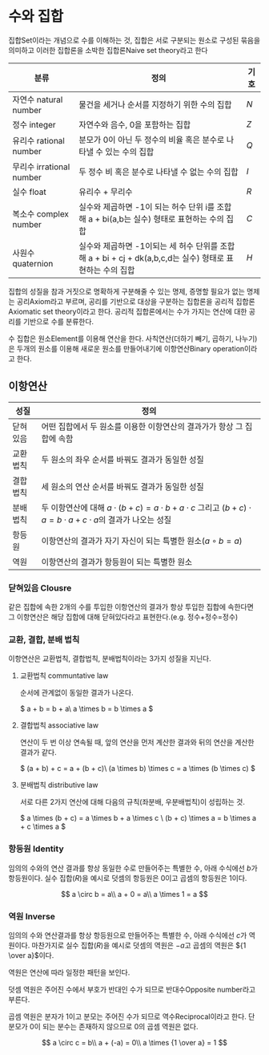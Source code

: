 # 수와 집합

집합Set이라는 개념으로 수를 이해하는 것, 집합은 서로 구분되는 원소로 구성된 묶음을 의미하고 이러한 집합론을 소박한 집합론Naive set theory라고 한다

| 분류                     | 정의                                                                                                      | 기호 |
| ------------------------ | --------------------------------------------------------------------------------------------------------- | ---- |
| 자연수 natural number    | 물건을 세거나 순서를 지정하기 위한 수의 집합                                                              | $N$  |
| 정수 integer             | 자연수와 음수, 0을 포함하는 집합                                                                          | $Z$  |
| 유리수 rational number   | 분모가 0이 아닌 두 정수의 비율 혹은 분수로 나타낼 수 있는 수의 집합                                       | $Q$  |
| 무리수 irrational number | 두 정수 비 혹은 분수로 나타낼 수 없는 수의 집합                                                           | $I$  |
| 실수 float               | 유리수 + 무리수                                                                                           | $R$  |
| 복소수 complex number    | 실수와 제곱하면 -1이 되는 허수 단위 i를 조합해 a + bi(a,b는 실수) 형태로 표현하는 수의 집합               | $C$  |
| 사원수 quaternion        | 실수와 제곱하면 -1이되는 세 허수 단위를 조합해 a + bi + cj + dk(a,b,c,d는 실수) 형태로 표현하는 수의 집합 | $H$  |

집합의 성질을 참과 거짓으로 명확하게 구분해줄 수 있는 명제, 증명할 필요가 없는 명제는 공리Axiom라고 부르며, 공리를 기반으로 대상을 구분하는 집합론을 공리적 집합론Axiomatic set theory이라고 한다.
공리적 집합론에서는 수가 가지는 연산에 대한 공리를 기반으로 수를 분류한다.

수 집합은 원소Element를 이용해 연산을 한다. 사칙연산(더하기 빼기, 곱하기, 나누기)은 두개의 원소를 이용해 새로운 원소를 만들어내기에 이항연산Binary operation이라고 한다.

## 이항연산

| 성질     | 정의                                                                                                                               |
| -------- | ---------------------------------------------------------------------------------------------------------------------------------- |
| 닫혀있음 | 어떤 집합에서 두 원소를 이용한 이항연산의 결과가가 항상 그 집합에 속함                                                             |
| 교환법칙 | 두 원소의 좌우 순서를 바꿔도 결과가 동일한 성질                                                                                    |
| 결합법칙 | 세 원소의 연산 순서를 바꿔도 결과가 동일한 성질                                                                                    |
| 분배법칙 | 두 이항연산에 대해 $a \cdot (b + c) = a \cdot b + a \cdot c$ 그리고 $(b + c) \cdot a = b \cdot a + c \cdot a$의 결과가 나오는 성질 |
| 항등원   | 이항연산의 결과가 자기 자신이 되는 특별한 원소($a \circ b = a$)                                                                    |
| 역원     | 이항연산의 결과가 항등원이 되는 특별한 원소                                                                                        |

### 닫혀있음 Clousre

같은 집합에 속한 2개의 수를 투입한 이항연산의 결과가 항상 투입한 집합에 속한다면 그 이항연산은 해당 집합에 대해 닫혀있다라고 표현한다.(e.g. 정수+정수=정수)

### 교환, 결합, 분배 법칙

이항연산은 교환법칙, 결합법칙, 분배법칙이라는 3가지 성질을 지닌다.

1. 교환법칙 communtative law

   순서에 관계없이 동일한 결과가 나온다.

   $
   a + b = b + a\\
   a \times b = b \times a
   $

2. 결합법칙 associative law

   연산이 두 번 이상 연속될 때, 앞의 연산을 먼저 계산한 결과와 뒤의 연산을 계산한 결과가 같다.

   $
   (a + b) + c = a + (b + c)\\
   (a \times b) \times c = a \times (b \times c)
   $

3. 분배법칙 distributive law

   서로 다른 2가지 연산에 대해 다음의 규칙(좌분배, 우분배법칙)이 성립하는 것.

   $
   a \times (b + c) = a \times b + a \times c \\
   (b + c) \times a = b \times a + c \times a
   $

### 항등원 Identity

임의의 수와의 연산 결과를 항상 동일한 수로 만들어주는 특별한 수, 아래 수식에선 $b$가 항등원이다.
실수 집합($R$)을 예시로 덧셈의 항등원은 0이고 곱셈의 항등원은 $1$이다.

$$
a \circ b = a\\
a + 0 = a\\
a \times 1 = a
$$

### 역원 Inverse

임의의 수와 연산결과를 항상 항등원으로 만들어주는 특별한 수, 아래 수식에선 $c$가 역원이다.
마찬가지로 실수 집합($R$)을 예시로 덧셈의 역원은 $-a$고 곱셈의 역원은 ${1 \over a}$이다.

역원은 연산에 따라 일정한 패턴을 보인다.

덧셈 역원은 주어진 수에서 부호가 반대인 수가 되므로 반대수Opposite number라고 부른다.

곱셈 역원은 분자가 $1$이고 분모는 주어진 수가 되므로 역수Reciprocal이라고 한다.
단 분모가 $0$이 되는 분수는 존재하지 않으므로 $0$의 곱셈 역원은 없다.

$$
a \circ c = b\\
a + (-a) = 0\\
a \times {1 \over a} = 1
$$
